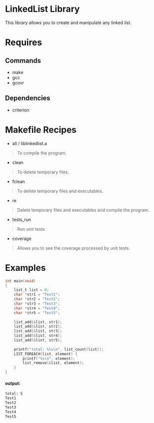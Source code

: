 # LinkedList Library

This library allows you to create and manipulate any linked list.

# Requires
## Commands
* make
* gcc
* gcovr
## Dependencies
* criterion

# Makefile Recipes
* all / liblinkedlist.a
> To compile the program.
* clean
> To delete temporary files.
* fclean
> To delete temporary files and executables.
* re
> Delete temporary files and executables and compile the program.
* tests_run
> Run unit tests
* coverage
> Allows you to see the coverage processed by unit tests.

# Examples
```c
int main(void)
{
    list_t list = 0;
    char *str1 = "Test1";
    char *str2 = "Test2";
    char *str3 = "Test3";
    char *str4 = "Test4";
    char *str5 = "Test5";
    
    list_add(&list, str1);
    list_add(&list, str2);
    list_add(&list, str3);
    list_add(&list, str4);
    list_add(&list, str5);
    
    printf("total: %lu\n", list_count(list));
    LIST_FOREACH(list, element) {
        printf("%s\n", element);
        list_remove(&list, element);
    }
}
```

#### output:
```txt
total: 5
Test1
Test2
Test3
Test4
Test5
```
